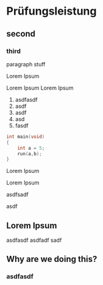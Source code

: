 # Prüfungsleistung

## second

### third
paragraph stuff

Lorem Ipsum

Lorem Ipsum
Lorem Ipsum

1. asdfasdf
2. asdf
3. asdf
4. asd
5. fasdf


```C
int main(void)
{
    int a = 5;
    run(a,b);
}
```

Lorem Ipsum

Lorem Ipsum

asdfsadf

asdf

## Lorem Ipsum

asdfasdf
asdfadf
sadf

## Why are we doing this?

### asdfasdf



